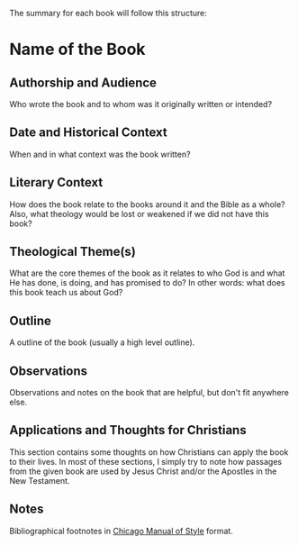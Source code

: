The summary for each book will follow this structure:

# Name of the Book

## Authorship and Audience

Who wrote the book and to whom was it originally written or intended?

## Date and Historical Context

When and in what context was the book written?

## Literary Context

How does the book relate to the books around it and the Bible as a whole? Also, what theology would be lost or weakened if we did not have this book?

## Theological Theme(s)

What are the core themes of the book as it relates to who God is and what He has done, is doing, and has promised to do? In other words: what does this book teach us about God?

## Outline

A outline of the book (usually a high level outline).

## Observations

Observations and notes on the book that are helpful, but don't fit anywhere else.

## Applications and Thoughts for Christians

This section contains some thoughts on how Christians can apply the book to their lives. In most of these sections, I simply try to note how passages from the given book are used by Jesus Christ and/or the Apostles in the New Testament.

## Notes

Bibliographical footnotes in [Chicago Manual of Style](http://www.chicagomanualofstyle.org/home.html) format.

